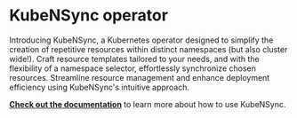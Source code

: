 # KubeNSync operator
Introducing KubeNSync, a Kubernetes operator designed to simplify the creation of repetitive resources within distinct namespaces (but also cluster wide!). Craft resource templates tailored to your needs, and with the flexibility of a namespace selector, effortlessly synchronize chosen resources. Streamline resource management and enhance deployment efficiency using KubeNSync's intuitive approach.

[**Check out the documentation**](https://eryalito.github.io/kubensync-operator/examples/) to learn more about how to use KubeNSync.
